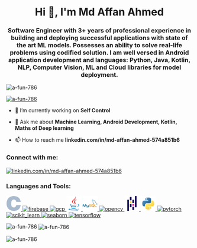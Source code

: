 <h1 align="center">Hi 👋, I'm Md Affan Ahmed</h1>
<h3 align="center">Software Engineer with 3+ years of professional experience in building and deploying successful applications with state of the art ML models. Possesses an ability to solve real-life problems using codified solution. I am well versed in Android application development and languages: Python, Java, Kotlin, NLP, Computer Vision, ML and Cloud libraries for model deployment.</h3>

<p align="left"> <img src="https://komarev.com/ghpvc/?username=a-fun-786&label=Profile%20views&color=0e75b6&style=flat" alt="a-fun-786" /> </p>

<p align="left"> <a href="https://github.com/ryo-ma/github-profile-trophy"><img src="https://github-profile-trophy.vercel.app/?username=a-fun-786" alt="a-fun-786" /></a> </p>

- 🔭 I’m currently working on **Self Control**

- 💬 Ask me about **Machine Learning, Android Development, Kotlin, Maths of Deep learning**

- 📫 How to reach me **linkedin.com/in/md-affan-ahmed-574a851b6**

<h3 align="left">Connect with me:</h3>
<p align="left">
<a href="https://linkedin.com/in/linkedin.com/in/md-affan-ahmed-574a851b6" target="blank"><img align="center" src="https://raw.githubusercontent.com/rahuldkjain/github-profile-readme-generator/master/src/images/icons/Social/linked-in-alt.svg" alt="linkedin.com/in/md-affan-ahmed-574a851b6" height="30" width="40" /></a>
</p>

<h3 align="left">Languages and Tools:</h3>
<p align="left"> <a href="https://www.cprogramming.com/" target="_blank" rel="noreferrer"> <img src="https://raw.githubusercontent.com/devicons/devicon/master/icons/c/c-original.svg" alt="c" width="40" height="40"/> </a> <a href="https://firebase.google.com/" target="_blank" rel="noreferrer"> <img src="https://www.vectorlogo.zone/logos/firebase/firebase-icon.svg" alt="firebase" width="40" height="40"/> </a> <a href="https://cloud.google.com" target="_blank" rel="noreferrer"> <img src="https://www.vectorlogo.zone/logos/google_cloud/google_cloud-icon.svg" alt="gcp" width="40" height="40"/> </a> <a href="https://www.java.com" target="_blank" rel="noreferrer"> <img src="https://raw.githubusercontent.com/devicons/devicon/master/icons/java/java-original.svg" alt="java" width="40" height="40"/> </a> <a href="https://www.mysql.com/" target="_blank" rel="noreferrer"> <img src="https://raw.githubusercontent.com/devicons/devicon/master/icons/mysql/mysql-original-wordmark.svg" alt="mysql" width="40" height="40"/> </a> <a href="https://opencv.org/" target="_blank" rel="noreferrer"> <img src="https://www.vectorlogo.zone/logos/opencv/opencv-icon.svg" alt="opencv" width="40" height="40"/> </a> <a href="https://pandas.pydata.org/" target="_blank" rel="noreferrer"> <img src="https://raw.githubusercontent.com/devicons/devicon/2ae2a900d2f041da66e950e4d48052658d850630/icons/pandas/pandas-original.svg" alt="pandas" width="40" height="40"/> </a> <a href="https://www.python.org" target="_blank" rel="noreferrer"> <img src="https://raw.githubusercontent.com/devicons/devicon/master/icons/python/python-original.svg" alt="python" width="40" height="40"/> </a> <a href="https://pytorch.org/" target="_blank" rel="noreferrer"> <img src="https://www.vectorlogo.zone/logos/pytorch/pytorch-icon.svg" alt="pytorch" width="40" height="40"/> </a> <a href="https://scikit-learn.org/" target="_blank" rel="noreferrer"> <img src="https://upload.wikimedia.org/wikipedia/commons/0/05/Scikit_learn_logo_small.svg" alt="scikit_learn" width="40" height="40"/> </a> <a href="https://seaborn.pydata.org/" target="_blank" rel="noreferrer"> <img src="https://seaborn.pydata.org/_images/logo-mark-lightbg.svg" alt="seaborn" width="40" height="40"/> </a> <a href="https://www.tensorflow.org" target="_blank" rel="noreferrer"> <img src="https://www.vectorlogo.zone/logos/tensorflow/tensorflow-icon.svg" alt="tensorflow" width="40" height="40"/> </a> </p>

<p><img align="left" src="https://github-readme-stats.vercel.app/api/top-langs?username=a-fun-786&show_icons=true&locale=en&layout=compact" alt="a-fun-786" /></p>

<p>&nbsp;<img align="center" src="https://github-readme-stats.vercel.app/api?username=a-fun-786&show_icons=true&locale=en" alt="a-fun-786" /></p>

<p><img align="center" src="https://github-readme-streak-stats.herokuapp.com/?user=a-fun-786&" alt="a-fun-786" /></p>
